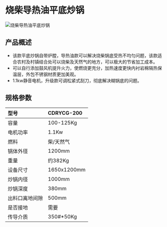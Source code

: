 # 烧柴导热油平底炒锅

![烧柴导热油平底炒锅](https://i.postimg.cc/wHP2fGLt/202509051612083.png?dl=1)
## 产品概述

* 该款平底炒锅自带炉膛，导热油款可以解决烧柴锅底受热不均匀问题，该款适合农村及村镇结合处可以烧柴及天然气的地方，可以极大的节省加工成本。
* 可以自行添加鼓风机提升火力，使燃烧更充分，加热速度更快内衬岩棉隔热保温层，外包不锈钢材质更加美观。
* 1.1kw静音电机，升级款可调松紧式刮刀，彻底解决糊锅底的问题。

## 规格参数

| 型号 | CDRYCG-200 |
| :--- | :--- |
| 容量 | 100-125Kg |
| 电机功率 | 1.1Kw |
| 燃料 | 柴/天然气 |
| 锅体外径 | 1200mm |
| 重量 | 约382Kg |
| 设备尺寸 | 1650x1200mm |
| 炒锅内径 | 1000mm |
| 炒锅深度 | 380mm |
| 出料口离地间隙 | 500mm |
| 是否接地 | 需要 |
| 传导介质 | 350#*50Kg |